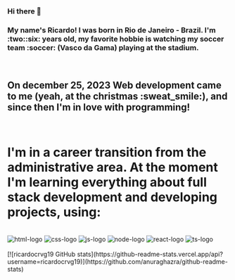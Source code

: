 ### Hi there 👋
<h3>
My name's Ricardo! I was born in Rio de Janeiro - Brazil. I'm :two::six: years old, my favorite hobbie is watching my soccer team :soccer: (Vasco da Gama) playing at the stadium. 
</h3>
<br>
<h2>
  On december 25, 2023 Web development came to me (yeah, at the christmas :sweat_smile:), and since then I'm in love with programming!
</h2>
<br>
<h1> I'm in a career transition from the administrative area. At the moment I'm learning everything about full stack development and developing projects, using:
  </h1>
<br>
   <img src="https://img.shields.io/badge/HTML5-E34F26?style=for-the-badge&logo=html5&logoColor=white" alt="html-logo">
   <img src="https://img.shields.io/badge/CSS-239120?&style=for-the-badge&logo=css3&logoColor=white" alt="css-logo">
   <img src="https://img.shields.io/badge/JavaScript-F7DF1E?style=for-the-badge&logo=javascript&logoColor=black" alt="js-logo">
   <img src="https://img.shields.io/badge/Node.js-43853D?style=for-the-badge&logo=node.js&logoColor=white" alt="node-logo">
   <img src="https://img.shields.io/badge/React-20232A?style=for-the-badge&logo=react&logoColor=61DAFB" alt="react-logo">
   <img src="https://img.shields.io/badge/TypeScript-007ACC?style=for-the-badge&logo=typescript&logoColor=white" alt="ts-logo">
   <br>
   <br>
   [![ricardocrvg19 GitHub stats](https://github-readme-stats.vercel.app/api?username=ricardocrvg19)](https://github.com/anuraghazra/github-readme-stats)
  

